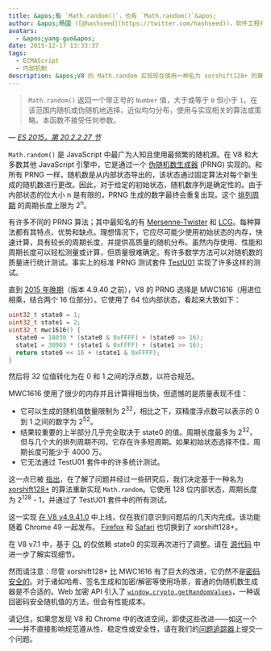 ```yaml
---
title: &apos;有 `Math.random()`，也有 `Math.random()`&apos;
author: &apos;杨国 ([@hashseed](https://twitter.com/hashseed))，软件工程师兼骰子设计师&apos;
avatars:
  - &apos;yang-guo&apos;
date: 2015-12-17 13:33:37
tags:
  - ECMAScript
  - 内部机制
description: &apos;V8 的 Math.random 实现现在使用一种名为 xorshift128+ 的算法，与旧的 MWC1616 实现相比，提高了随机性。&apos;
---
```

> `Math.random()` 返回一个带正号的 `Number` 值，大于或等于 `0` 但小于 `1`，在该范围内随机或伪随机地选择，近似均匀分布，使用与实现相关的算法或策略。本函数不接受任何参数。

<!--truncate-->
— _[ES 2015，第 20.2.2.27 节](http://tc39.es/ecma262/#sec-math.random)_

`Math.random()` 是 JavaScript 中最广为人知且使用最频繁的随机源。在 V8 和大多数其他 JavaScript 引擎中，它是通过一个 [伪随机数生成器](https://en.wikipedia.org/wiki/Pseudorandom_number_generator) (PRNG) 实现的。和所有 PRNG 一样，随机数是从内部状态导出的，该状态通过固定算法对每个新生成的随机数进行更改。因此，对于给定的初始状态，随机数序列是确定性的。由于内部状态的位大小 n 是有限的，PRNG 生成的数字最终会重复出现。这个 [排列周期](https://en.wikipedia.org/wiki/Cyclic_permutation) 的周期长度上限为 2<sup>n</sup>。

有许多不同的 PRNG 算法；其中最知名的有 [Mersenne-Twister](https://en.wikipedia.org/wiki/Mersenne_Twister) 和 [LCG](https://en.m.wikipedia.org/wiki/Linear_congruential_generator)。每种算法都有其特点、优势和缺点。理想情况下，它应尽可能少使用初始状态的内存，快速计算，具有较长的周期长度，并提供高质量的随机分布。虽然内存使用、性能和周期长度可以轻松测量或计算，但质量很难确定。有许多数学方法可以对随机数的质量进行统计测试。事实上的标准 PRNG 测试套件 [TestU01](http://simul.iro.umontreal.ca/testu01/tu01.html) 实现了许多这样的测试。

直到 [2015 年晚期](https://github.com/v8/v8/blob/ceade6cf239e0773213d53d55c36b19231c820b5/src/js/math.js#L143)（版本 4.9.40 之前），V8 的 PRNG 选择是 MWC1616（用进位相乘，结合两个 16 位部分）。它使用了 64 位内部状态，看起来大致如下：

```cpp
uint32_t state0 = 1;
uint32_t state1 = 2;
uint32_t mwc1616() {
  state0 = 18030 * (state0 & 0xFFFF) + (state0 >> 16);
  state1 = 30903 * (state1 & 0xFFFF) + (state1 >> 16);
  return state0 << 16 + (state1 & 0xFFFF);
}
```

然后将 32 位值转化为在 0 和 1 之间的浮点数，以符合规范。

MWC1616 使用了很少的内存并且计算得相当快，但遗憾的是质量表现不佳：

- 它可以生成的随机值数量限制为 2<sup>32</sup>，相比之下，双精度浮点数可以表示的 0 到 1 之间的数字为 2<sup>52</sup>。
- 结果较重要的上半部分几乎完全取决于 state0 的值。周期长度最多为 2<sup>32</sup>，但与几个大的排列周期不同，它存在许多短周期。如果初始状态选择不佳，周期长度可能少于 4000 万。
- 它无法通过 TestU01 套件中的许多统计测试。

这一点已被 [指出](https://medium.com/@betable/tifu-by-using-math-random-f1c308c4fd9d)，在了解了问题并经过一些研究后，我们决定基于一种名为 [xorshift128+](http://vigna.di.unimi.it/ftp/papers/xorshiftplus.pdf) 的算法重新实现 `Math.random`。它使用 128 位内部状态，周期长度为 2<sup>128</sup> - 1，并通过了 TestU01 套件中的所有测试。

这一实现 [在 V8 v4.9.41.0](https://github.com/v8/v8/blob/085fed0fb5c3b0136827b5d7c190b4bd1c23a23e/src/base/utils/random-number-generator.h#L102) 中上线，仅在我们意识到问题后的几天内完成。该功能随着 Chrome 49 一起发布。 [Firefox](https://bugzilla.mozilla.org/show_bug.cgi?id=322529#c99) 和 [Safari](https://bugs.webkit.org/show_bug.cgi?id=151641) 也切换到了 xorshift128+。

在 V8 v7.1 中，基于 [CL](https://chromium-review.googlesource.com/c/v8/v8/+/1238551/5) 的仅依赖 state0 的实现再次进行了调整。请在 [源代码](https://source.chromium.org/chromium/chromium/src/+/main:v8/src/base/utils/random-number-generator.h;l=119?q=XorShift128&sq=&ss=chromium) 中进一步了解实现细节。

然而请注意：尽管 xorshift128+ 比 MWC1616 有了巨大的改进，它仍然不是[密码安全的](https://en.wikipedia.org/wiki/Cryptographically_secure_pseudorandom_number_generator)。对于诸如哈希、签名生成和加密/解密等使用场景，普通的伪随机数生成器是不合适的。Web 加密 API 引入了 [`window.crypto.getRandomValues`](https://developer.mozilla.org/en-US/docs/Web/API/RandomSource/getRandomValues)，一种返回密码安全随机值的方法，但会有性能成本。

请记住，如果您发现 V8 和 Chrome 中的改进空间，即使这些改进——如这一个——并不直接影响规范遵从性、稳定性或安全性，请在我们的[问题追踪器](https://bugs.chromium.org/p/v8/issues/entry?template=Defect%20report%20from%20user)上提交一个问题。
